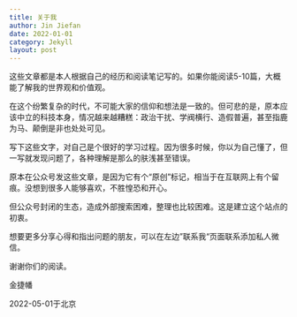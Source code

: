 ```yaml
---
title: 关于我
author: Jin Jiefan
date: 2022-01-01
category: Jekyll
layout: post
---
```


这些文章都是本人根据自己的经历和阅读笔记写的。如果你能阅读5-10篇，大概能了解我的世界观和价值观。


在这个纷繁复杂的时代，不可能大家的信仰和想法是一致的。但可悲的是，原本应该中立的科技本身，情况越来越糟糕：政治干扰、学阀横行、造假普遍，甚至指鹿为马、颠倒是非也处处可见。


写下这些文字，对自己是个很好的学习过程。因为很多时候，你以为自己懂了，但一写就发现问题了，各种理解是那么的肤浅甚至错误。


原本在公众号发这些文章，是因为它有个“原创”标记，相当于在互联网上有个留痕。没想到很多人能够喜欢，不胜惶恐和开心。

但公众号封闭的生态，造成外部搜索困难，整理也比较困难。这是建立这个站点的初衷。


想要更多分享心得和指出问题的朋友，可以在左边”联系我“页面联系添加私人微信。


谢谢你们的阅读。

金捷幡

2022-05-01于北京